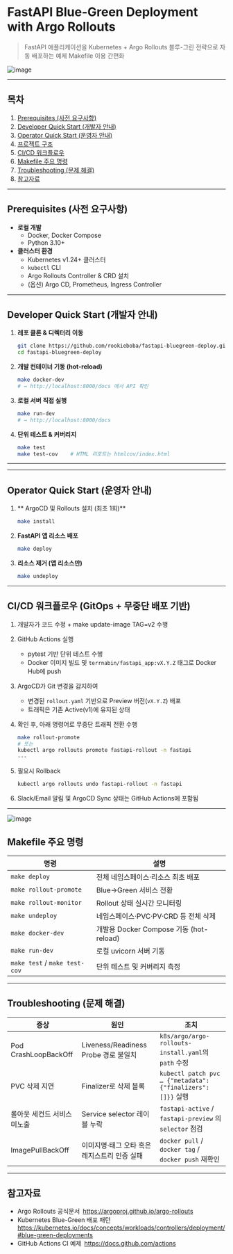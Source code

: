 # FastAPI Blue-Green Deployment with Argo Rollouts

> FastAPI 애플리케이션을 Kubernetes + Argo Rollouts 블루-그린 전략으로 자동 배포하는 예제
> Makefile 이용 간편화

![image](https://github.com/user-attachments/assets/1e66861f-0cc5-4402-a2db-5fd4c0a3a7c0)


---

## 목차

1. [Prerequisites (사전 요구사항)](#prerequisites-사전-요구사항)  
2. [Developer Quick Start (개발자 안내)](#developer-quick-start-개발자-안내)  
3. [Operator Quick Start (운영자 안내)](#operator-quick-start-운영자-안내)  
4. [프로젝트 구조](#프로젝트-구조)  
5. [CI/CD 워크플로우](#cicd-워크플로우)  
6. [Makefile 주요 명령](#makefile-주요-명령)  
7. [Troubleshooting (문제 해결)](#troubleshooting-문제-해결)  
8. [참고자료](#참고자료)  

---

## Prerequisites (사전 요구사항)

- **로컬 개발**  
  - Docker, Docker Compose  
  - Python 3.10+  
- **클러스터 환경**  
  - Kubernetes v1.24+ 클러스터  
  - `kubectl` CLI  
  - Argo Rollouts Controller & CRD 설치  
  - (옵션) Argo CD, Prometheus, Ingress Controller  

---

## Developer Quick Start (개발자 안내)

1. **레포 클론 & 디렉터리 이동**  
   ```bash
   git clone https://github.com/rookieboba/fastapi-bluegreen-deploy.git
   cd fastapi-bluegreen-deploy
   ```

2. **개발 컨테이너 기동 (hot-reload)**  
   ```bash
   make docker-dev
   # → http://localhost:8000/docs 에서 API 확인
   ```

3. **로컬 서버 직접 실행**  
   ```bash
   make run-dev
   # → http://localhost:8000/docs
   ```

4. **단위 테스트 & 커버리지**  
   ```bash
   make test
   make test-cov    # HTML 리포트는 htmlcov/index.html
   ```

---

---

## Operator Quick Start (운영자 안내)

1. ** ArgoCD 및 Rollouts 설치 (최초 1회)**  
   ```bash
   make install
   ```

2. **FastAPI 앱 리소스 배포**  
   ```bash
   make deploy
   ```

3. **리소스 제거 (앱 리소스만)**  
   ```bash
   make undeploy
   ```

---

## CI/CD 워크플로우 (GitOps + 무중단 배포 기반)

1. 개발자가 코드 수정 + make update-image TAG=v2 수행

2. GitHub Actions 실행
   - pytest 기반 단위 테스트 수행
   - Docker 이미지 빌드 및 `terrnabin/fastapi_app:vX.Y.Z` 태그로 Docker Hub에 push

3. ArgoCD가 Git 변경을 감지하여
   - 변경된 `rollout.yaml` 기반으로 Preview 버전(`vX.Y.Z`) 배포
   - 트래픽은 기존 Active(v1)에 유지된 상태

4. 확인 후, 아래 명령어로 무중단 트래픽 전환 수행
   ```bash
   make rollout-promote
   # 또는
   kubectl argo rollouts promote fastapi-rollout -n fastapi
   ---
5. 필요시 Rollback
   ```bash
   kubectl argo rollouts undo fastapi-rollout -n fastapi
   ```
6. Slack/Email 알림 및 ArgoCD Sync 상태는 GitHub Actions에 포함됨

---


![image](https://github.com/user-attachments/assets/df4693c8-43ee-49db-9f59-c701fbc6bec0)


## Makefile 주요 명령

|명령                         |설명                                 |
|----------------------------|------------------------------------|
|`make deploy`               |전체 네임스페이스·리소스 최초 배포           |
|`make rollout-promote`      |Blue→Green 서비스 전환                 |
|`make rollout-monitor`      |Rollout 상태 실시간 모니터링             |
|`make undeploy`             |네임스페이스·PVC·PV·CRD 등 전체 삭제       |
|`make docker-dev`           |개발용 Docker Compose 기동 (hot-reload)|
|`make run-dev`              |로컬 uvicorn 서버 기동                  |
|`make test` / `make test-cov`|단위 테스트 및 커버리지 측정            |

---

## Troubleshooting (문제 해결)

|증상                      |원인                                      |조치                                                    |
|-------------------------|-----------------------------------------|-------------------------------------------------------|
|Pod CrashLoopBackOff      |Liveness/Readiness Probe 경로 불일치           |`k8s/argo/argo-rollouts-install.yaml`의 `path` 수정         |
|PVC 삭제 지연              |Finalizer로 삭제 블록                         |`kubectl patch pvc … {"metadata":{"finalizers":[]}}` 실행 |
|롤아웃 세컨드 서비스 미노출|Service selector 레이블 누락                  |`fastapi-active` / `fastapi-preview` 의 `selector` 점검    |
|ImagePullBackOff          |이미지명·태그 오타 혹은 레지스트리 인증 실패      |`docker pull` / `docker tag` / `docker push` 재확인       |

---

## 참고자료

- Argo Rollouts 공식문서 https://argoproj.github.io/argo-rollouts  
- Kubernetes Blue-Green 배포 패턴 https://kubernetes.io/docs/concepts/workloads/controllers/deployment/#blue-green-deployments  
- GitHub Actions CI 예제 https://docs.github.com/actions

